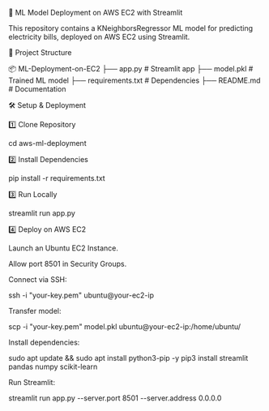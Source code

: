🚀 ML Model Deployment on AWS EC2 with Streamlit

This repository contains a KNeighborsRegressor ML model for predicting electricity bills, deployed on AWS EC2 using Streamlit.

📂 Project Structure

📦 ML-Deployment-on-EC2
├── app.py       # Streamlit app
├── model.pkl    # Trained ML model
├── requirements.txt  # Dependencies
├── README.md    # Documentation

🛠️ Setup & Deployment

1️⃣ Clone Repository


cd aws-ml-deployment

2️⃣ Install Dependencies

pip install -r requirements.txt

3️⃣ Run Locally

streamlit run app.py

4️⃣ Deploy on AWS EC2

Launch an Ubuntu EC2 Instance.

Allow port 8501 in Security Groups.

Connect via SSH:

ssh -i "your-key.pem" ubuntu@your-ec2-ip

Transfer model:

scp -i "your-key.pem" model.pkl ubuntu@your-ec2-ip:/home/ubuntu/

Install dependencies:

sudo apt update && sudo apt install python3-pip -y
pip3 install streamlit pandas numpy scikit-learn

Run Streamlit:

streamlit run app.py --server.port 8501 --server.address 0.0.0.0

